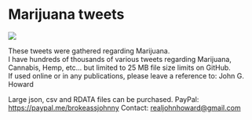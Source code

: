 # Marijuana tweets

<img src="https://upload.wikimedia.org/wikipedia/commons/thumb/4/48/Marijuana.jpg/300px-Marijuana.jpg" />

These tweets were gathered regarding Marijuana.<BR>
I have hundreds of thousands of various tweets regarding Marijuana, Cannabis, Hemp, etc... but limited to 25 MB file size limits on GitHub.<BR>
If used online or in any publications, please leave a reference to: John G. Howard


Large json, csv and RDATA files can be purchased.
PayPal: https://paypal.me/brokeassjohnny
Contact: realjohnhoward@gmail.com
